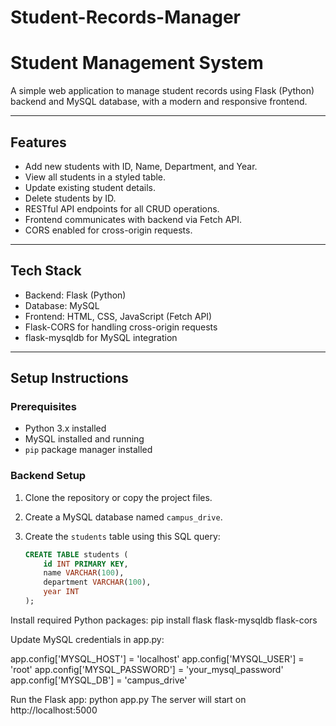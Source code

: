 ﻿# Student-Records-Manager

# Student Management System

A simple web application to manage student records using Flask (Python) backend and MySQL database, with a modern and responsive frontend.

---

## Features

- Add new students with ID, Name, Department, and Year.
- View all students in a styled table.
- Update existing student details.
- Delete students by ID.
- RESTful API endpoints for all CRUD operations.
- Frontend communicates with backend via Fetch API.
- CORS enabled for cross-origin requests.

---

## Tech Stack

- Backend: Flask (Python)
- Database: MySQL
- Frontend: HTML, CSS, JavaScript (Fetch API)
- Flask-CORS for handling cross-origin requests
- flask-mysqldb for MySQL integration

---

## Setup Instructions

### Prerequisites

- Python 3.x installed
- MySQL installed and running
- `pip` package manager installed

### Backend Setup

1. Clone the repository or copy the project files.

2. Create a MySQL database named `campus_drive`.

3. Create the `students` table using this SQL query:

   ```sql
   CREATE TABLE students (
       id INT PRIMARY KEY,
       name VARCHAR(100),
       department VARCHAR(100),
       year INT
   );

Install required Python packages:
pip install flask flask-mysqldb flask-cors


Update MySQL credentials in app.py:

app.config['MYSQL_HOST'] = 'localhost'
app.config['MYSQL_USER'] = 'root'
app.config['MYSQL_PASSWORD'] = 'your_mysql_password'
app.config['MYSQL_DB'] = 'campus_drive'

Run the Flask app:
python app.py
The server will start on http://localhost:5000
